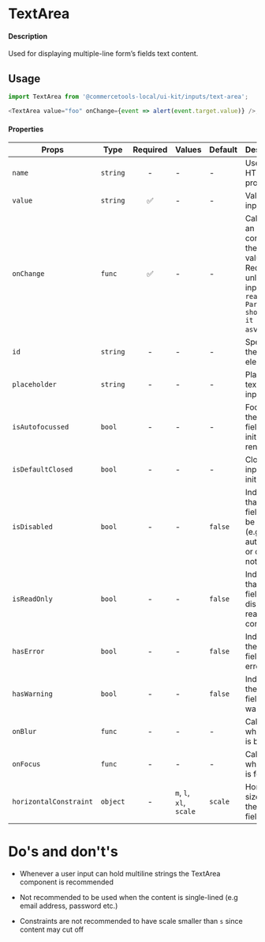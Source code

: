 # TextArea

#### Description

Used for displaying multiple-line form’s fields text content.

## Usage

```js
import TextArea from '@commercetools-local/ui-kit/inputs/text-area';

<TextArea value="foo" onChange={event => alert(event.target.value)} />;
```

#### Properties

| Props                  | Type     | Required | Values                  | Default | Description                                                                                                               |
| ---------------------- | -------- | :------: | ----------------------- | ------- | ------------------------------------------------------------------------------------------------------------------------- |
| `name`                 | `string` |    -     | -                       | -       | Used as HTML `name` property                                                                                              |
| `value`                | `string` |    ✅    | -                       | -       | Value of the input                                                                                                        |
| `onChange`             | `func`   |    ✅    | -                       | -       | Called with an event containing the new value. Required, unless input is `read-only. Parent should pass it back as`value` |
| `id`                   | `string` |    -     | -                       | -       | Specifies the id of an element                                                                                            |
| `placeholder`          | `string` |    -     | -                       | -       | Placeholder text for the input                                                                                            |
| `isAutofocussed`       | `bool`   |    -     | -                       | -       | Focuses the input field on initial render                                                                                 |
| `isDefaultClosed`      | `bool`   |    -     | -                       | -       | Closes input initially                                                                                                    |
| `isDisabled`           | `bool`   |    -     | -                       | `false` | Indicates that the field cannot be used (e.g not authorised, or changes not saved)                                        |
| `isReadOnly`           | `bool`   |    -     | -                       | `false` | Indicates that the field is displaying read-only content                                                                  |
| `hasError`             | `bool`   |    -     | -                       | `false` | Indicates the input field has an error                                                                                    |
| `hasWarning`           | `bool`   |    -     | -                       | `false` | Indicates the input field has a warning                                                                                   |
| `onBlur`               | `func`   |    -     | -                       | -       | Called when field is blurred                                                                                              |
| `onFocus`              | `func`   |    -     | -                       | -       | Called when field is focused                                                                                              |
| `horizontalConstraint` | `object` |    -     | `m`, `l`, `xl`, `scale` | `scale` | Horizontal size limit of the input fields.                                                                                |

# Do's and don't's

- Whenever a user input can hold multiline strings the TextArea component is recommended

- Not recommended to be used when the content is single-lined (e.g email address, password etc.)

- Constraints are not recommended to have scale smaller than `s` since content may cut off
